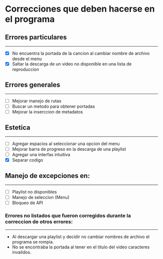 # Correcciones que deben hacerse en el programa

## Errores particulares
---

- [X] No encuentra la portada de la cancion al cambiar nombre de archivo desde el menu
- [X] Saltar la descarga de un video no disponible en una lista de reproduccion

## Errores generales
---

- [ ] Mejorar manejo de rutas
- [ ] Buscar un metodo para obtener portadas
- [ ] Mejorar la inserccion de metadatos

## Estetica
--- 

- [ ] Agregar espacios al seleccionar una opcion del menu
- [ ] Mejorar barra de progreso en la descarga de una playlist
- [ ] Agregar una interfas intuitiva
- [X] Separar codigo

## Manejo de excepciones en: 
---

- [ ] Playlist no disponibles
- [ ] Manejo de seleccion (Menu)
- [ ] Bloqueo de API

### Errores no listados que fueron corregidos durante la correccion de otros errores:
---

- Al descargar una playlist y decidir no cambiar nombres de archivo el programa se rompia.
- No se encontraba la portada al tener en el titulo del video caracteres invalidos.
